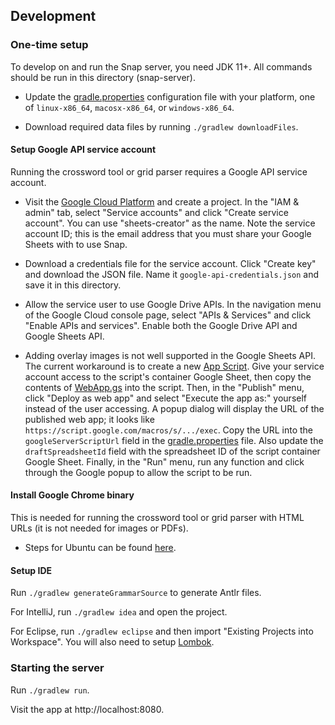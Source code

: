## Development

### One-time setup

To develop on and run the Snap server, you need JDK 11+. All commands should be run in this directory (snap-server).

- Update the [gradle.properties](gradle.properties) configuration file with your platform, one of `linux-x86_64`, `macosx-x86_64`, or `windows-x86_64`.

- Download required data files by running `./gradlew downloadFiles`.

#### Setup Google API service account

Running the crossword tool or grid parser requires a Google API service account.

- Visit the [Google Cloud Platform](https://console.cloud.google.com/home) and create a project. In the "IAM & admin" tab, select "Service accounts" and click "Create service account". You can use "sheets-creator" as the name. Note the service account ID; this is the email address that you must share your Google Sheets with to use Snap.

- Download a credentials file for the service account. Click "Create key" and download the JSON file. Name it `google-api-credentials.json` and save it in this directory.

- Allow the service user to use Google Drive APIs. In the navigation menu of the Google Cloud console page, select "APIs & Services" and click "Enable APIs and services". Enable both the Google Drive API and Google Sheets API.

- Adding overlay images is not well supported in the Google Sheets API. The current workaround is to create a new [App Script](http://script.google.com). Give your service account access to the script's container Google Sheet, then copy the contents of [WebApp.gs](WebApp.gs) into the script. Then, in the "Publish" menu, click "Deploy as web app" and select "Execute the app as:" yourself instead of the user accessing. A popup dialog will display the URL of the published web app; it looks like `https://script.google.com/macros/s/.../exec`. Copy the URL into the `googleServerScriptUrl` field in the [gradle.properties](gradle.properties) file. Also update the `draftSpreadsheetId` field with the spreadsheet ID of the script container Google Sheet. Finally, in the "Run" menu, run any function and click through the Google popup to allow the script to be run.

#### Install Google Chrome binary

This is needed for running the crossword tool or grid parser with HTML URLs (it is not needed for images or PDFs).

- Steps for Ubuntu can be found [here](https://blog.softhints.com/ubuntu-16-04-server-install-headless-google-chrome/).

#### Setup IDE

Run `./gradlew generateGrammarSource` to generate Antlr files.

For IntelliJ, run `./gradlew idea` and open the project.

For Eclipse, run `./gradlew eclipse` and then import "Existing Projects into Workspace". You will also need to setup [Lombok](https://projectlombok.org/setup/eclipse).

### Starting the server

Run `./gradlew run`.

Visit the app at http://localhost:8080.

